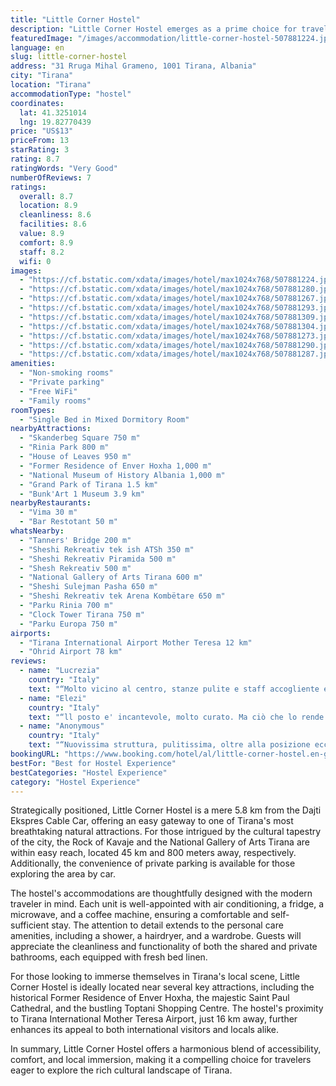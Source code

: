 ```yaml
---
title: "Little Corner Hostel"
description: "Little Corner Hostel emerges as a prime choice for travelers seeking a blend of comfort and convenience in the heart of Tirana."
featuredImage: "/images/accommodation/little-corner-hostel-507881224.jpg"
language: en
slug: little-corner-hostel
address: "31 Rruga Mihal Grameno, 1001 Tirana, Albania"
city: "Tirana"
location: "Tirana"
accommodationType: "hostel"
coordinates:
  lat: 41.3251014
  lng: 19.82770439
price: "US$13"
priceFrom: 13
starRating: 3
rating: 8.7
ratingWords: "Very Good"
numberOfReviews: 7
ratings:
  overall: 8.7
  location: 8.9
  cleanliness: 8.6
  facilities: 8.6
  value: 8.9
  comfort: 8.9
  staff: 8.2
  wifi: 0
images:
  - "https://cf.bstatic.com/xdata/images/hotel/max1024x768/507881224.jpg?k=602d457933838b60aed0f7f7535fe405852bbde51bef312cad8b092647e2c594&o=&hp=1"
  - "https://cf.bstatic.com/xdata/images/hotel/max1024x768/507881280.jpg?k=5600beded32bde65041df1b2912383914a713495a00f453e70e5a46682283588&o=&hp=1"
  - "https://cf.bstatic.com/xdata/images/hotel/max1024x768/507881267.jpg?k=08d8ba0ba7d15030ab0de8dda0c582f1a4b18a806c1e9404883d9b466de31e43&o=&hp=1"
  - "https://cf.bstatic.com/xdata/images/hotel/max1024x768/507881293.jpg?k=0e74f8fae6462b14788a31b006022e666f893c0bd07499faf9f3aefaf0c95025&o=&hp=1"
  - "https://cf.bstatic.com/xdata/images/hotel/max1024x768/507881309.jpg?k=61fb929326f951af4ed96a617f056f9f2828a03261b9502ea8ef8e9edead710a&o=&hp=1"
  - "https://cf.bstatic.com/xdata/images/hotel/max1024x768/507881304.jpg?k=10b7af2bc0da18308e4dc6bae27e230e0dc41acdced386a9caaf75ab54a28df6&o=&hp=1"
  - "https://cf.bstatic.com/xdata/images/hotel/max1024x768/507881273.jpg?k=2969a718fd0ab2924e7289a6180e94763a55f255abb8ad4686f666cb44dde8c6&o=&hp=1"
  - "https://cf.bstatic.com/xdata/images/hotel/max1024x768/507881290.jpg?k=e5d156362926a6597e2c03f85a6f20c1ad26cb0c07985165c575fd4e0fc82b1f&o=&hp=1"
  - "https://cf.bstatic.com/xdata/images/hotel/max1024x768/507881287.jpg?k=8193d1869af09a2a3ed7f809a21208286f57a8df3260e57040f8b2c7480054c2&o=&hp=1"
amenities:
  - "Non-smoking rooms"
  - "Private parking"
  - "Free WiFi"
  - "Family rooms"
roomTypes:
  - "Single Bed in Mixed Dormitory Room"
nearbyAttractions:
  - "Skanderbeg Square 750 m"
  - "Rinia Park 800 m"
  - "House of Leaves 950 m"
  - "Former Residence of Enver Hoxha 1,000 m"
  - "National Museum of History Albania 1,000 m"
  - "Grand Park of Tirana 1.5 km"
  - "Bunk'Art 1 Museum 3.9 km"
nearbyRestaurants:
  - "Vima 30 m"
  - "Bar Restotant 50 m"
whatsNearby:
  - "Tanners' Bridge 200 m"
  - "Sheshi Rekreativ tek ish ATSh 350 m"
  - "Sheshi Rekreativ Piramida 500 m"
  - "Shesh Rekreativ 500 m"
  - "National Gallery of Arts Tirana 600 m"
  - "Sheshi Sulejman Pasha 650 m"
  - "Sheshi Rekreativ tek Arena Kombëtare 650 m"
  - "Parku Rinia 700 m"
  - "Clock Tower Tirana 750 m"
  - "Parku Europa 750 m"
airports:
  - "Tirana International Airport Mother Teresa 12 km"
  - "Ohrid Airport 78 km"
reviews:
  - name: "Lucrezia"
    country: "Italy"
    text: "“Molto vicino al centro, stanze pulite e staff accogliente e disponibile.”"
  - name: "Elezi"
    country: "Italy"
    text: "“ll posto e' incantevole, molto curato. Ma ciò che lo rende speciale e' la cura e la passione che i proprietari mettono nel gestire il b&b, facendo sentire l'ospite a casa. Ottima la colazione con buoni prodotti, molto variegata! Molto comodo come...”"
  - name: "Anonymous"
    country: "Italy"
    text: "“Nuovissima struttura, pulitissima, oltre alla posizione eccezionale, a due passi dal centro. La consiglio ☺️”"
bookingURL: "https://www.booking.com/hotel/al/little-corner-hostel.en-gb.html?aid=8035640"
bestFor: "Best for Hostel Experience"
bestCategories: "Hostel Experience"
category: "Hostel Experience"
---
```


Strategically positioned, Little Corner Hostel is a mere 5.8 km from the Dajti Ekspres Cable Car, offering an easy gateway to one of Tirana's most breathtaking natural attractions. For those intrigued by the cultural tapestry of the city, the Rock of Kavaje and the National Gallery of Arts Tirana are within easy reach, located 45 km and 800 meters away, respectively. Additionally, the convenience of private parking is available for those exploring the area by car.

The hostel's accommodations are thoughtfully designed with the modern traveler in mind. Each unit is well-appointed with air conditioning, a fridge, a microwave, and a coffee machine, ensuring a comfortable and self-sufficient stay. The attention to detail extends to the personal care amenities, including a shower, a hairdryer, and a wardrobe. Guests will appreciate the cleanliness and functionality of both the shared and private bathrooms, each equipped with fresh bed linen.

For those looking to immerse themselves in Tirana's local scene, Little Corner Hostel is ideally located near several key attractions, including the historical Former Residence of Enver Hoxha, the majestic Saint Paul Cathedral, and the bustling Toptani Shopping Centre. The hostel's proximity to Tirana International Mother Teresa Airport, just 16 km away, further enhances its appeal to both international visitors and locals alike.

In summary, Little Corner Hostel offers a harmonious blend of accessibility, comfort, and local immersion, making it a compelling choice for travelers eager to explore the rich cultural landscape of Tirana.